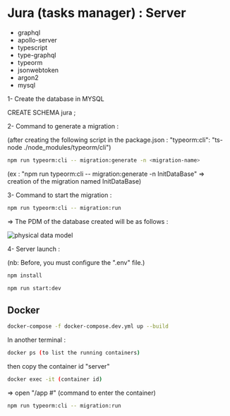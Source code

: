 # Jura (tasks manager) : Server

- graphql
- apollo-server
- typescript
- type-graphql
- typeorm
- jsonwebtoken
- argon2
- mysql

1- Create the database in MYSQL

CREATE SCHEMA jura ;

2- Command to generate a migration :

(after creating the following script in the package.json : "typeorm:cli": "ts-node ./node_modules/typeorm/cli")

```sh
npm run typeorm:cli -- migration:generate -n <migration-name>
```

(ex : "npm run typeorm:cli -- migration:generate -n InitDataBase" => creation of the migration named InitDataBase)

3- Command to start the migration :

```sh
npm run typeorm:cli -- migration:run
```

=> The PDM of the database created will be as follows :

![physical data model](https://imgur.com/3iaLT6i.png)

4- Server launch :

(nb: Before, you must configure the ".env" file.)

```sh
npm install
```

```sh
npm run start:dev
```

## Docker

```sh
docker-compose -f docker-compose.dev.yml up --build
```

In another terminal :

```sh
docker ps (to list the running containers)

```

then copy the container id "server"

```sh
docker exec -it (container id)
```

=> open "/app #" (command to enter the container)

```sh
npm run typeorm:cli -- migration:run
```
